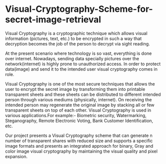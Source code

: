# Visual-Cryptography-Scheme-for-secret-image-retrieval
Visual Cryptography is a cryptographic technique which allows visual information (pictures,
text, etc.) to be encrypted in such a way that decryption becomes the job of the person to
decrypt via sight reading.

At the present scenario where technology is so vast, everything is done
over internet. Nowadays, sending data specially pictures over the network(internet) is highly prone to unauthorized access. In order to protect data(image) and send it to the intended user visual cryptography comes in role.

Visual Cryptography is one of the most secure techniques that allows the user to encrypt the
secret image by transforming them into printable transparent sheets and these sheets can be
distributed to different intended person through various mediums (physically, internet).
On receiving the intended person may regenerate the original image by stacking all or few
transparent sheets on top of each other.
Visual Cryptography is used in various applications.For example:- Biometric security, Watermarking, Steganography, Remote Electronic Voting, Bank Customer
Identification, etc.

Our project presents a Visual Cryptography scheme that can generate n number of transparent
shares with reduced size and supports a specific image formats and presents an integrated
approach for binary, Gray and color image visual cryptography by maintaining the visual
quality and pixel expansion.
